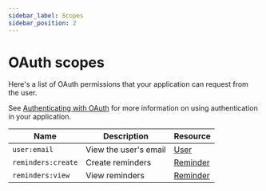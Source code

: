 ```yaml
---
sidebar_label: Scopes
sidebar_position: 2
---
```


# OAuth scopes

Here's a list of OAuth permissions that your application can request from the user.

See [Authenticating with OAuth](docs/oauth.md) for more information on using authentication in your application.

| Name               | Description           | Resource                                   |
| ------------------ | --------------------- | ------------------------------------------ |
| `user:email`       | View the user's email | [User](reference/methods/users.md)         |
| `reminders:create` | Create reminders      | [Reminder](reference/methods/reminders.md) |
| `reminders:view`   | View reminders        | [Reminder](reference/methods/reminders.md) |
